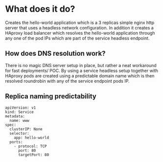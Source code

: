 # What does it do?
Creates the hello-world application which is a 3 replicas simple nginx http server that uses a headless network configuration. 
In addition it creates a HAproxy load balancer which resolves the hello-world application through any one of the pod IPs which are part of the service headless endpoint.

## How does DNS resolution work?
There is no magic DNS server setup in place, but rather a neat workaround for fast deployments/ POC.
By using a service headless setup together with HAproxy pods are created using a predictable domain name which is then resolved roundrobin with any of the service endpoint pods IP.

## Replica naming predictability
```
apiVersion: v1
kind: Service
metadata:
  name: www 
spec:
  clusterIP: None
  selector:
    app: hello-world
  ports:
    - protocol: TCP
      port: 80
      targetPort: 80
```

